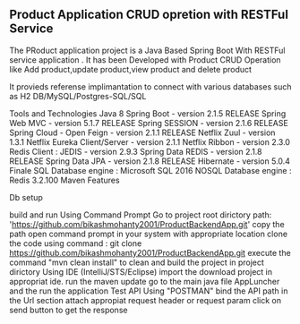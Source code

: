 ## Product Application CRUD opretion with RESTFul Service

The PRoduct application project is a Java Based Spring Boot With RESTFul service application . It has been Developed with Product CRUD Operation like Add product,update product,view product and delete product

It provieds referense implimantation to connect with various databases  such as H2 DB/MySQL/Postgres-SQL/SQL



Tools and Technologies
Java 8
Spring Boot - version 2.1.5 RELEASE
Spring Web MVC - version 5.1.7 RELEASE
Spring SESSION - version 2.1.6 RELEASE
Spring Cloud - Open Feign - version 2.1.1 RELEASE
Netflix Zuul - version 1.3.1
Netflix Eureka Client/Server - version 2.1.1
Netflix Ribbon - version 2.3.0
Redis Client : JEDIS - version 2.9.3
Spring Data REDIS - version 2.1.8 RELEASE
Spring Data JPA - version 2.1.8 RELEASE
Hibernate - version 5.0.4 Finale
SQL Database engine : Microsoft SQL 2016
NOSQL Database engine : Redis 3.2.100
Maven
Features

Db setup



build and run 
Using Command Prompt
Go to project root dirictory path: 'https://github.com/bikashmohanty2001/ProductBackendApp.git' copy the path
open command prompt in your system with appropriate location 
clone the code using command : git clone https://github.com/bikashmohanty2001/ProductBackendApp.git
execute the command "mvn clean install" to clean and build the project in project dirictory
Using IDE (IntelliJ/STS/Eclipse)
import the download project in appropriat ide.
run the maven update 
go to the main java file AppLuncher and the run the application
Test API 
Using "POSTMAN"
bind the API path in the Url section 
attach appropiat request header or request param
click on send button to get the response



